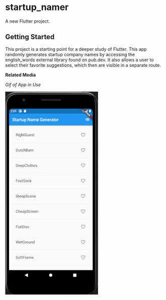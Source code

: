 # startup_namer

A new Flutter project.

## Getting Started

This project is a starting point for a deeper study of Flutter. This app randomly generates startup company names by accessing the english_words external library found on pub.dev. It also allows a user to select their favorite suggestions, which then are visible in a separate route.

**Related Media**

*Gif of App in Use*

![](flutterStartupNameGenGif.gif)
